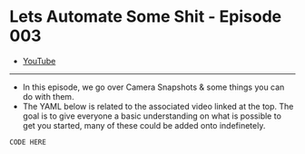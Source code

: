 # Lets Automate Some Shit - Episode 003
- [YouTube]()

___
- In this episode, we go over Camera Snapshots & some things you can do with them.
- The YAML below is related to the associated video linked at the top. The goal is to give everyone a basic understanding on what is possible to get you started, many of these could be added onto indefinetely.



```
CODE HERE
```
